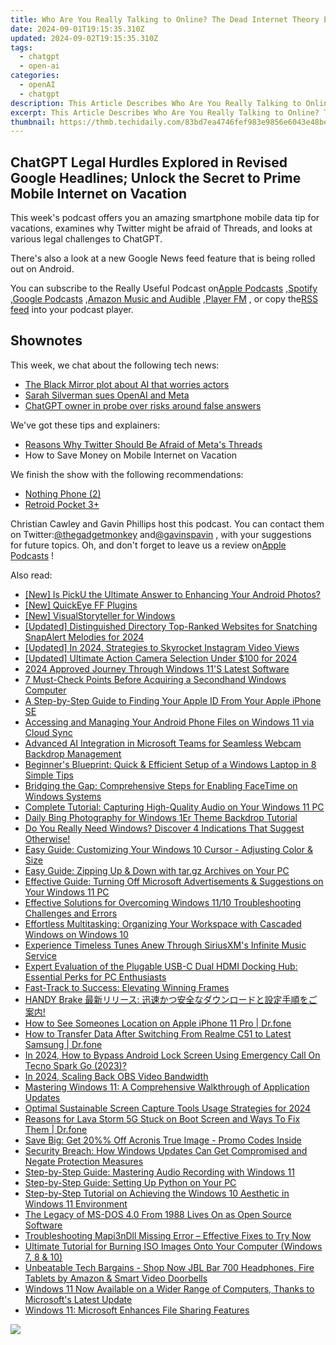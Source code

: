 ```yaml
---
title: Who Are You Really Talking to Online? The Dead Internet Theory Explained
date: 2024-09-01T19:15:35.310Z
updated: 2024-09-02T19:15:35.310Z
tags:
  - chatgpt
  - open-ai
categories:
  - openAI
  - chatgpt
description: This Article Describes Who Are You Really Talking to Online? The Dead Internet Theory Explained
excerpt: This Article Describes Who Are You Really Talking to Online? The Dead Internet Theory Explained
thumbnail: https://thmb.techidaily.com/83bd7ea4746fef983e9856e6043e48be8dfdd87c4406254504ec111012f48674.jpg
---
```


## ChatGPT Legal Hurdles Explored in Revised Google Headlines; Unlock the Secret to Prime Mobile Internet on Vacation

 This week's podcast offers you an amazing smartphone mobile data tip for vacations, examines why Twitter might be afraid of Threads, and looks at various legal challenges to ChatGPT.

 There's also a look at a new Google News feed feature that is being rolled out on Android.

 You can subscribe to the Really Useful Podcast on[Apple Podcasts](https://podcasts.apple.com/gb/podcast/the-really-useful-podcast/id1437847131?mt=2) ,[Spotify](https://open.spotify.com/show/283gDxLd6OTNEpRq6tN7ha) ,[Google Podcasts](https://www.google.com/podcasts?feed=aHR0cHM6Ly9hbmNob3IuZm0vcy8zMWJlNDcwL3BvZGNhc3QvcnNz) ,[Amazon Music and Audible](https://music.amazon.co.uk/podcasts/20ab73d4-5da2-46c7-a17f-dc6eb39bdb48/The-Really-Useful-Podcast) ,[Player FM](https://player.fm/series/the-really-useful-podcast-2491856) , or copy the[RSS feed](https://feeds.transistor.fm/the-really-useful-podcast) into your podcast player.

## Shownotes

This week, we chat about the following tech news:

* [The Black Mirror plot about AI that worries actors](https://www.bbc.co.uk/news/technology-66200334)
* [Sarah Silverman sues OpenAI and Meta](https://www.bbc.co.uk/news/technology-66164228)
* [ChatGPT owner in probe over risks around false answers](https://www.bbc.co.uk/news/business-66196223)

We've got these tips and explainers:

* [Reasons Why Twitter Should Be Afraid of Meta's Threads](https://www.makeuseof.com/reasons-why-twitter-should-be-worried-threads/)
* How to Save Money on Mobile Internet on Vacation

We finish the show with the following recommendations:

* [Nothing Phone (2)](https://www.makeuseof.com/nothing-phone-2-review/)
* [Retroid Pocket 3+](https://www.goretroid.com/products/retroid-pocket-3-handheld-retro-gaming-system-1)

 Christian Cawley and Gavin Phillips host this podcast. You can contact them on Twitter:[@thegadgetmonkey](https://twitter.com/thegadgetmonkey) and[@gavinspavin](https://twitter.com/gavinspavin) , with your suggestions for future topics. Oh, and don't forget to leave us a review on[Apple Podcasts](http://podcasts.apple.com/gb/podcast/the-really-useful-podcast/id1437847131?mt=2) !


<ins class="adsbygoogle"
     style="display:block"
     data-ad-format="autorelaxed"
     data-ad-client="ca-pub-7571918770474297"
     data-ad-slot="1223367746"></ins>



<ins class="adsbygoogle"
     style="display:block"
     data-ad-client="ca-pub-7571918770474297"
     data-ad-slot="8358498916"
     data-ad-format="auto"
     data-full-width-responsive="true"></ins>

<span class="atpl-alsoreadstyle">Also read:</span>
<div><ul>
<li><a href="https://extra-guidance.techidaily.com/new-is-picku-the-ultimate-answer-to-enhancing-your-android-photos/"><u>[New] Is PickU the Ultimate Answer to Enhancing Your Android Photos?</u></a></li>
<li><a href="https://screen-sharing-recording.techidaily.com/new-quickeye-ff-plugins/"><u>[New] QuickEye FF Plugins</u></a></li>
<li><a href="https://fox-links.techidaily.com/new-visualstoryteller-for-windows/"><u>[New] VisualStoryteller for Windows</u></a></li>
<li><a href="https://article-posts.techidaily.com/updated-distinguished-directory-top-ranked-websites-for-snatching-snapalert-melodies-for-2024/"><u>[Updated] Distinguished Directory  Top-Ranked Websites for Snatching SnapAlert Melodies for 2024</u></a></li>
<li><a href="https://instagram-video-recordings.techidaily.com/updated-in-2024-strategies-to-skyrocket-instagram-video-views/"><u>[Updated] In 2024, Strategies to Skyrocket Instagram Video Views</u></a></li>
<li><a href="https://fox-hovers.techidaily.com/updated-ultimate-action-camera-selection-under-100-for-2024/"><u>[Updated] Ultimate Action Camera Selection Under $100 for 2024</u></a></li>
<li><a href="https://vp-tips.techidaily.com/2024-approved-journey-through-windows-11s-latest-software/"><u>2024 Approved  Journey Through Windows 11'S Latest Software</u></a></li>
<li><a href="https://tech-revival.techidaily.com/7-must-check-points-before-acquiring-a-secondhand-windows-computer/"><u>7 Must-Check Points Before Acquiring a Secondhand Windows Computer</u></a></li>
<li><a href="https://apple-account.techidaily.com/a-step-by-step-guide-to-finding-your-apple-id-from-your-apple-iphone-se-by-drfone-ios/"><u>A Step-by-Step Guide to Finding Your Apple ID From Your Apple iPhone SE</u></a></li>
<li><a href="https://tech-revival.techidaily.com/accessing-and-managing-your-android-phone-files-on-windows-11-via-cloud-sync/"><u>Accessing and Managing Your Android Phone Files on Windows 11 via Cloud Sync</u></a></li>
<li><a href="https://tech-revival.techidaily.com/advanced-ai-integration-in-microsoft-teams-for-seamless-webcam-backdrop-management/"><u>Advanced AI Integration in Microsoft Teams for Seamless Webcam Backdrop Management</u></a></li>
<li><a href="https://tech-revival.techidaily.com/beginners-blueprint-quick-and-efficient-setup-of-a-windows-laptop-in-8-simple-tips/"><u>Beginner's Blueprint: Quick & Efficient Setup of a Windows Laptop in 8 Simple Tips</u></a></li>
<li><a href="https://tech-revival.techidaily.com/bridging-the-gap-comprehensive-steps-for-enabling-facetime-on-windows-systems/"><u>Bridging the Gap: Comprehensive Steps for Enabling FaceTime on Windows Systems</u></a></li>
<li><a href="https://tech-revival.techidaily.com/complete-tutorial-capturing-high-quality-audio-on-your-windows-11-pc/"><u>Complete Tutorial: Capturing High-Quality Audio on Your Windows 11 PC</u></a></li>
<li><a href="https://tech-revival.techidaily.com/daily-bing-photography-for-windows-1er-theme-backdrop-tutorial/"><u>Daily Bing Photography for Windows 1Er Theme Backdrop Tutorial</u></a></li>
<li><a href="https://tech-revival.techidaily.com/do-you-really-need-windows-discover-4-indications-that-suggest-otherwise/"><u>Do You Really Need Windows? Discover 4 Indications That Suggest Otherwise!</u></a></li>
<li><a href="https://tech-revival.techidaily.com/easy-guide-customizing-your-windows-10-cursor-adjusting-color-and-size/"><u>Easy Guide: Customizing Your Windows 10 Cursor - Adjusting Color & Size</u></a></li>
<li><a href="https://tech-revival.techidaily.com/easy-guide-zipping-up-and-down-with-targz-archives-on-your-pc/"><u>Easy Guide: Zipping Up & Down with tar.gz Archives on Your PC</u></a></li>
<li><a href="https://tech-revival.techidaily.com/effective-guide-turning-off-microsoft-advertisements-and-suggestions-on-your-windows-11-pc/"><u>Effective Guide: Turning Off Microsoft Advertisements & Suggestions on Your Windows 11 PC</u></a></li>
<li><a href="https://tech-revival.techidaily.com/effective-solutions-for-overcoming-windows-1110-troubleshooting-challenges-and-errors/"><u>Effective Solutions for Overcoming Windows 11/10 Troubleshooting Challenges and Errors</u></a></li>
<li><a href="https://tech-revival.techidaily.com/effortless-multitasking-organizing-your-workspace-with-cascaded-windows-on-windows-10/"><u>Effortless Multitasking: Organizing Your Workspace with Cascaded Windows on Windows 10</u></a></li>
<li><a href="https://tech-revival.techidaily.com/experience-timeless-tunes-anew-through-siriusxms-infinite-music-service/"><u>Experience Timeless Tunes Anew Through SiriusXM's Infinite Music Service</u></a></li>
<li><a href="https://tech-revival.techidaily.com/expert-evaluation-of-the-plugable-usb-c-dual-hdmi-docking-hub-essential-perks-for-pc-enthusiasts/"><u>Expert Evaluation of the Plugable USB-C Dual HDMI Docking Hub: Essential Perks for PC Enthusiasts</u></a></li>
<li><a href="https://win11.techidaily.com/fast-track-to-success-elevating-winning-frames/"><u>Fast-Track to Success: Elevating Winning Frames</u></a></li>
<li><a href="https://vp-tips.techidaily.com/handy-brake/"><u>HANDY Brake 最新リリース: 迅速かつ安全なダウンロードと設定手順をご案内!</u></a></li>
<li><a href="https://iphone-location.techidaily.com/how-to-see-someones-location-on-apple-iphone-11-pro-drfone-by-drfone-virtual-ios/"><u>How to See Someones Location on Apple iPhone 11 Pro | Dr.fone</u></a></li>
<li><a href="https://android-transfer.techidaily.com/how-to-transfer-data-after-switching-from-realme-c51-to-latest-samsung-drfone-by-drfone-transfer-from-android-transfer-from-android/"><u>How to Transfer Data After Switching From Realme C51 to Latest Samsung | Dr.fone</u></a></li>
<li><a href="https://unlock-android.techidaily.com/in-2024-how-to-bypass-android-lock-screen-using-emergency-call-on-tecno-spark-go-2023-by-drfone-android/"><u>In 2024, How to Bypass Android Lock Screen Using Emergency Call On Tecno Spark Go (2023)?</u></a></li>
<li><a href="https://digital-screen-recording.techidaily.com/in-2024-scaling-back-obs-video-bandwidth/"><u>In 2024, Scaling Back OBS Video Bandwidth</u></a></li>
<li><a href="https://tech-revival.techidaily.com/mastering-windows-11-a-comprehensive-walkthrough-of-application-updates/"><u>Mastering Windows 11: A Comprehensive Walkthrough of Application Updates</u></a></li>
<li><a href="https://screen-recording.techidaily.com/optimal-sustainable-screen-capture-tools-usage-strategies-for-2024/"><u>Optimal Sustainable Screen Capture Tools  Usage Strategies for 2024</u></a></li>
<li><a href="https://howto.techidaily.com/reasons-for-lava-storm-5g-stuck-on-boot-screen-and-ways-to-fix-them-drfone-by-drfone-fix-android-problems-fix-android-problems/"><u>Reasons for Lava Storm 5G Stuck on Boot Screen and Ways To Fix Them | Dr.fone</u></a></li>
<li><a href="https://tech-revival.techidaily.com/save-big-get-20-off-acronis-true-image-promo-codes-inside/"><u>Save Big: Get 20%% Off Acronis True Image - Promo Codes Inside</u></a></li>
<li><a href="https://tech-revival.techidaily.com/security-breach-how-windows-updates-can-get-compromised-and-negate-protection-measures/"><u>Security Breach: How Windows Updates Can Get Compromised and Negate Protection Measures</u></a></li>
<li><a href="https://tech-revival.techidaily.com/step-by-step-guide-mastering-audio-recording-with-windows-11/"><u>Step-by-Step Guide: Mastering Audio Recording with Windows 11</u></a></li>
<li><a href="https://tech-revival.techidaily.com/step-by-step-guide-setting-up-python-on-your-pc/"><u>Step-by-Step Guide: Setting Up Python on Your PC</u></a></li>
<li><a href="https://tech-revival.techidaily.com/step-by-step-tutorial-on-achieving-the-windows-10-aesthetic-in-windows-11-environment/"><u>Step-by-Step Tutorial on Achieving the Windows 10 Aesthetic in Windows 11 Environment</u></a></li>
<li><a href="https://tech-revival.techidaily.com/the-legacy-of-ms-dos-40-from-1988-lives-on-as-open-source-software/"><u>The Legacy of MS-DOS 4.0 From 1988 Lives On as Open Source Software</u></a></li>
<li><a href="https://techtrends.techidaily.com/1722874590224-troubleshooting-mapi3ndll-missing-error-effective-fixes-to-try-now/"><u>Troubleshooting Mapi3nDll Missing Error – Effective Fixes to Try Now</u></a></li>
<li><a href="https://tech-revival.techidaily.com/ultimate-tutorial-for-burning-iso-images-onto-your-computer-windows-7-8-and-10/"><u>Ultimate Tutorial for Burning ISO Images Onto Your Computer (Windows 7, 8 & 10)</u></a></li>
<li><a href="https://tech-revival.techidaily.com/unbeatable-tech-bargains-shop-now-jbl-bar-700-headphones-fire-tablets-by-amazon-and-smart-video-doorbells/"><u>Unbeatable Tech Bargains - Shop Now JBL Bar 700 Headphones, Fire Tablets by Amazon & Smart Video Doorbells</u></a></li>
<li><a href="https://tech-revival.techidaily.com/windows-11-now-available-on-a-wider-range-of-computers-thanks-to-microsofts-latest-update/"><u>Windows 11 Now Available on a Wider Range of Computers, Thanks to Microsoft's Latest Update</u></a></li>
<li><a href="https://tech-revival.techidaily.com/windows-11-microsoft-enhances-file-sharing-features/"><u>Windows 11: Microsoft Enhances File Sharing Features</u></a></li>
</ul></div>

<!-- affiliate ads begin -->
<a href="https://secure.2checkout.com/order/checkout.php?PRODS=37100474&QTY=1&AFFILIATE=108875&CART=1"><img src="https://awario.com/images/pages/index/img-platform-ui-1280@1x.avif" border="0"></a>
<!-- affiliate ads end -->